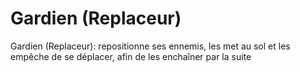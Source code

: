 # Gardien \(Replaceur\)

Gardien \(Replaceur\): repositionne ses ennemis, les met au sol et les empêche de se déplacer, afin de les enchaîner par la suite

